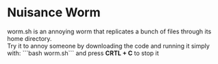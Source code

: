 
<h1 aling="center"> Nuisance Worm </h1>

<p> worm.sh is an annoying worm that replicates
a bunch of files through its home 
directory. <br>
Try it to annoy someone by downloading 
the code and running it simply with: 
```bash worm.sh``` and press <b>CRTL + C</b> to stop it </p>
